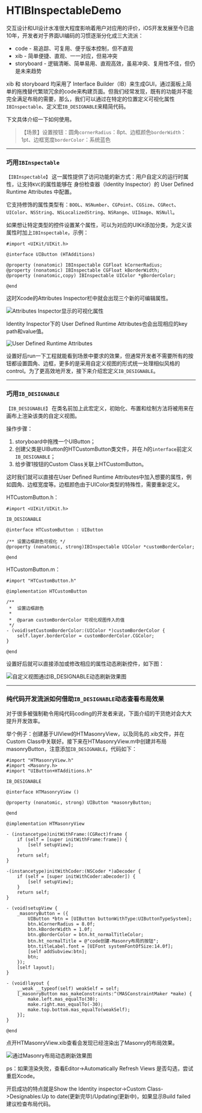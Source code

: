 # HTIBInspectableDemo

交互设计和UI设计水准很大程度影响着用户对应用的评价，iOS开发发展至今已逾10年，开发者对于界面UI编码的习惯逐渐分化成三大流派：

- code - 易追踪、可复用、便于版本控制，但不直观
- xib - 简单便捷、直观、一一对应，但易冲突
- storyboard - 逻辑清晰、简单易用、直观高效，虽易冲突、复用性不佳，但仍是未来趋势

xib 和 storyboard 均采用了 Interface Builder（IB）来生成GUI，通过面板上简单的拖拽替代繁琐冗余的code来构建页面。但我们经常发现，既有的功能并不能完全满足布局的需要，那么，我们可以通过在特定的位置定义可视化属性`IBInspectable`、定义宏`IB_DESIGNABLE`来精简代码。

下文具体介绍一下如何使用。

>【场景】设置按钮：圆角`cornerRadius`：8pt、边框颜色`borderWidth`：1pt、边框宽度`borderColor`：系统蓝色

---
### **巧用`IBInspectable`**

`【IBInspectable】` 这一属性提供了访问功能的新方式：用户自定义的运行时属性，让支持`KVC`的属性能够在 身份检查器（Identity Inspector）的 User Defined Runtime Attributes 中配置。

它支持修饰的属性类型有：`BOOL`、`NSNumber`、`CGPoint`、`CGSize`、`CGRect`、`UIColor`、`NSString`、`NSLocalizedString`、`NSRange`、`UIImage`、`NSNull`。

如果想让特定类型的控件设置某个属性，可以为对应的UIKit添加分类，为定义该属性时加上`IBInspectable`，示例：

```
#import <UIKit/UIKit.h>

@interface UIButton (HTAdditions)

@property (nonatomic) IBInspectable CGFloat kCornerRadius;
@property (nonatomic) IBInspectable CGFloat kBorderWidth;
@property (nonatomic,copy) IBInspectable UIColor *gBorderColor;

@end

```

这时Xcode的Attributes Inspector栏中就会出现三个新的可编辑属性。

![Attributes Inspector显示的可视化属性](http://wx4.sinaimg.cn/large/ae7fac63gy1fitn2cls1yj207c0a8js4.jpg "Attributes Inspector显示的可视化属性")

Identity Inspector下的 User Defined Runtime Attributes也会出现相应的key path和value值。

![User Defined Runtime Attributes](http://wx2.sinaimg.cn/large/ae7fac63gy1fitoxt8bd3j207h0580t0.jpg "User Defined Runtime Attributes显示的可视化属性")

设置好后run一下工程就能看到场景中要求的效果，但通常开发者不需要所有的按钮都设置圆角、边框，更多的是采用自定义视图的形式统一处理相似风格的control。为了更高效地开发，接下来介绍宏定义`IB_DESIGNABLE`。

---
### **巧用`IB_DESIGNABLE`**

`【IB_DESIGNABLE】` 在类名前加上此宏定义，初始化、布置和绘制方法将被用来在画布上渲染该类的自定义视图。

操作步骤：
1. storyboard中拖拽一个UIButton；
2. 创建父类是UIButton的HTCustomButton类文件，并在.h的`interface`前定义`IB_DESIGNABLE`；
3. 给步骤1按钮的Custom Class关联上HTCustomButton。

这时我们就可以直接在User Defined Runtime Attributes中加入想要的属性，例如圆角、边框宽度等。边框颜色由于UIColor类型的特殊性，需要重新定义。

HTCustomButton.h：
```
#import <UIKit/UIKit.h>

IB_DESIGNABLE

@interface HTCustomButton : UIButton

/** 设置边框颜色可视化 */
@property (nonatomic, strong)IBInspectable UIColor *customBorderColor;

@end
```
HTCustomButton.m：
```
#import "HTCustomButton.h"

@implementation HTCustomButton

/**
 *  设置边框颜色
 *
 *  @param customBorderColor 可视化视图传入的值
 */
- (void)setCustomBorderColor:(UIColor *)customBorderColor {
    self.layer.borderColor = customBorderColor.CGColor;
}

@end
```
设置好后就可以直接添加或修改相应的属性动态刷新控件，如下图：

![自定义视图通过`IB_DESIGNABLE`动态刷新效果图](http://wx3.sinaimg.cn/large/ae7fac63gy1fitsfvesgvg20lr0epaff.gif "自定义视图通过`IB_DESIGNABLE`动态刷新效果图")

-----
### **纯代码开发流派如何借助`IB_DESIGNABLE`动态查看布局效果**

对于很多被强制勒令用纯代码coding的开发者来说，下面介绍的干货绝对会大大提升开发效率。

举个例子：创建基于UIView的HTMasonryView，以及同名的.xib文件，并在Custom Class中关联好。接下来在HTMasonryView.m中创建并布局masonryButton，注意添加`IB_DESIGNABLE`，代码如下：
```
#import "HTMasonryView.h"
#import <Masonry.h>
#import "UIButton+HTAdditions.h"

IB_DESIGNABLE

@interface HTMasonryView ()

@property (nonatomic, strong) UIButton *masonryButton;

@end

@implementation HTMasonryView

- (instancetype)initWithFrame:(CGRect)frame {
    if (self = [super initWithFrame:frame]) {
        [self setupView];
    }
    return self;
}

-(instancetype)initWithCoder:(NSCoder *)aDecoder {
    if (self = [super initWithCoder:aDecoder]) {
        [self setupView];
    }
    return self;
}

- (void)setupView {
    _masonryButton = ({
        UIButton *btn = [UIButton buttonWithType:UIButtonTypeSystem];
        btn.kCornerRadius = 8.0f;
        btn.kBorderWidth = 1.0f;
        btn.gBorderColor = btn.ht_normalTitleColor;
        btn.ht_normalTitle = @"code创建-Masonry布局的按钮";
        btn.titleLabel.font = [UIFont systemFontOfSize:14.0f];
        [self addSubview:btn];
        btn;
    });
    [self layout];
}

- (void)layout {
    __weak __typeof(self) weakSelf = self;
    [_masonryButton mas_makeConstraints:^(MASConstraintMaker *make) {
        make.left.mas_equalTo(30);
        make.right.mas_equalTo(-30);
        make.top.bottom.mas_equalTo(weakSelf);
    }];
}

@end
```
点开HTMasonryView.xib查看会发现已经渲染出了Masonry的布局效果。

![通过Masonry布局动态刷新效果图](http://wx4.sinaimg.cn/large/ae7fac63gy1fitsfurja3g20r80gwh68.gif "通过Masonry布局动态刷新效果图")

ps：如果渲染失败，查看Editor->Automatically Refresh Views 是否勾选，尝试重启Xcode。

开启成功的特点就是Show the Identity inspector->Custom Class->Designables:Up to date(更新完毕)/Updating(更新中)，如果显示Build failed建议检查布局代码。
